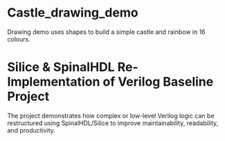 # Castle_drawing_demo
Drawing demo uses shapes to build a simple castle and rainbow in 16 colours.
# Silice & SpinalHDL Re-Implementation of Verilog Baseline Project
 
The project demonstrates how complex or low-level Verilog logic can be restructured using SpinalHDL/Silice to improve maintainability, readability, and productivity.


